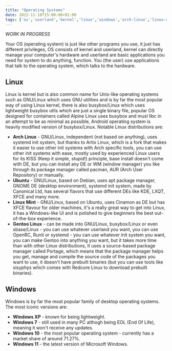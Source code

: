 ```yaml
---
title: "Operating Systems"
date: 2022-11-18T15:00:00+01:00
tags: ['os','userland','kernel','linux','windows','arch-linux','linux-mint','ubuntu','gentoo-linux','windows-xp','windows-7','windows-10','windows-11']
---
```


*WORK IN PROGRESS*

Your OS (operating system) is just like other programs you use, it just has different privileges, OS consists of kernel and userland, kernel can directly manage your computer's hardware and userland are basic applications you need for system to do anything, function. You (the user) use applications that talk to the operating system, which talks to the hardware.

## Linux
Linux is kernel but is also common name for Unix-like operating systems such as GNU/Linux which uses GNU utilities and is by far the most popular way of using Linux kernel, there is also busybox/Linux which uses lightweight busybox utils which are just a single binary file, popular OS designed for containers called Alpine Linux uses busybox and musl libc in an attempt to be as minimal as possible, Android operating system is heavily modified version of busybox/Linux. Notable Linux distributions are:
* **Arch Linux** - GNU/Linux, independent (not based on anything), uses systemd init system, but thanks to Artix Linux, which is a fork that makes it easier to use other init systems with Arch specific tools, you can use other init systems with ease, mostly used by experienced Linux users for its KISS (Keep it simple, stupid!) principle, base install doesn't come with DE, but you can install any DE or WM (window manager) you like through its package manager called pacman, AUR (Arch User Repository) or manually.
* **Ubuntu** - GNU/Linux, based on Debian, uses apt package manager, GNOME DE (desktop environment), systemd init system, made by Canonical Ltd, has several flavors that use different DEs like KDE, LXQT, XFCE and many more.
* **Linux Mint** - GNU/Linux, based on Ubuntu, uses Cinamon as DE but has XFCE flavour for older machines, it's a really great way to get into Linux, it has a Windows-like UI and is polished to give beginners the best out-of-the-box experience.
* **Gentoo Linux** - can be made into GNU/Linux, busybox/Linux or even sbase/Linux - you can use whatever userland you want, you can use OpenRC, Runit or systemd - you can use whatever init system you want, you can make Gentoo into anything you want, but it takes more time than with other Linux distributions, It uses a source-based package manager called Portage, which means that the package manager helps you get, manage and compile the source code of the packages you want to use, it doesn't have prebuilt binaries (but you can use tools like sisyphys which comes with Redcore Linux to download prebuilt binaries).

## Windows
Windows is by far the most popular family of desktop operating systems. The most iconic versions are:
* **Windows XP** - known for being lightweight.
* **Windows 7** - still used in many PC althogh being EOL (End Of Life), meaning it won't receive any updates.
* **Windows 10** - the most popular operating system - currently has a market share of around 71.27%.
* **Windows 11** - the latest version of Microsoft Windows.

